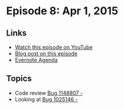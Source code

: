 # Episode 8: Apr 1, 2015

## Links
* [Watch this episode on YouTube](https://www.youtube.com/watch?v=TvXtfdS5AUE)
* [Blog post on this episode](https://mikeconley.ca/blog/2015/03/27/the-joy-of-coding-episode-7-code-review-and-a-regression/)
* [Evernote Agenda](https://www.evernote.com/l/AbJGwcy3Gt1I3qlhCpUuZebtW82W3tnAujk)

## Topics

* Code review [Bug 1148807 - ](https://bugzilla.mozilla.org/show_bug.cgi?id=1148807)
* Looking at [Bug 1025146 - ](https://bugzilla.mozilla.org/show_bug.cgi?id=1025146)

